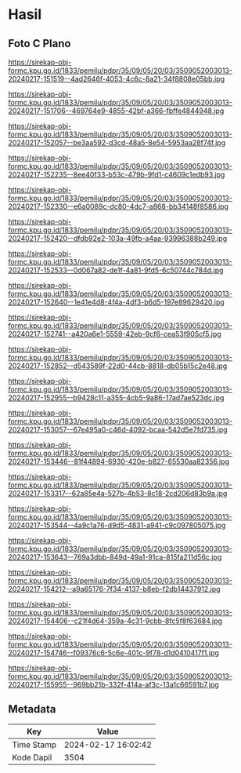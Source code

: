 # Hasil

## Foto C Plano

https://sirekap-obj-formc.kpu.go.id/1833/pemilu/pdpr/35/09/05/20/03/3509052003013-20240217-151519--4ad2646f-4053-4c6c-8a21-34f8808e05bb.jpg

https://sirekap-obj-formc.kpu.go.id/1833/pemilu/pdpr/35/09/05/20/03/3509052003013-20240217-151706--469764e9-4855-42bf-a366-fbffe4844948.jpg

https://sirekap-obj-formc.kpu.go.id/1833/pemilu/pdpr/35/09/05/20/03/3509052003013-20240217-152057--be3aa592-d3cd-48a5-8e54-5953aa28f74f.jpg

https://sirekap-obj-formc.kpu.go.id/1833/pemilu/pdpr/35/09/05/20/03/3509052003013-20240217-152235--8ee40f33-b53c-479b-9fd1-c4609c1edb93.jpg

https://sirekap-obj-formc.kpu.go.id/1833/pemilu/pdpr/35/09/05/20/03/3509052003013-20240217-152330--e6a0089c-dc80-4dc7-a868-bb34148f8586.jpg

https://sirekap-obj-formc.kpu.go.id/1833/pemilu/pdpr/35/09/05/20/03/3509052003013-20240217-152420--dfdb92e2-103a-49fb-a4aa-93996388b249.jpg

https://sirekap-obj-formc.kpu.go.id/1833/pemilu/pdpr/35/09/05/20/03/3509052003013-20240217-152533--0d067a82-de1f-4a81-9fd5-6c50744c784d.jpg

https://sirekap-obj-formc.kpu.go.id/1833/pemilu/pdpr/35/09/05/20/03/3509052003013-20240217-152640--1e41e4d8-4f4a-4df3-b6d5-197e89629420.jpg

https://sirekap-obj-formc.kpu.go.id/1833/pemilu/pdpr/35/09/05/20/03/3509052003013-20240217-152741--a420a6e1-5559-42eb-9cf6-cea53f905cf5.jpg

https://sirekap-obj-formc.kpu.go.id/1833/pemilu/pdpr/35/09/05/20/03/3509052003013-20240217-152852--d543589f-22d0-44cb-8818-db05b15c2e48.jpg

https://sirekap-obj-formc.kpu.go.id/1833/pemilu/pdpr/35/09/05/20/03/3509052003013-20240217-152955--b9428c11-a355-4cb5-9a86-17ad7ae523dc.jpg

https://sirekap-obj-formc.kpu.go.id/1833/pemilu/pdpr/35/09/05/20/03/3509052003013-20240217-153057--67e495a0-c46d-4092-bcaa-542d5e7fd735.jpg

https://sirekap-obj-formc.kpu.go.id/1833/pemilu/pdpr/35/09/05/20/03/3509052003013-20240217-153446--81f44894-6930-420e-b827-65530aa82356.jpg

https://sirekap-obj-formc.kpu.go.id/1833/pemilu/pdpr/35/09/05/20/03/3509052003013-20240217-153317--62a85e4a-527b-4b53-8c18-2cd206d83b9a.jpg

https://sirekap-obj-formc.kpu.go.id/1833/pemilu/pdpr/35/09/05/20/03/3509052003013-20240217-153544--4a9c1a76-d9d5-4831-a941-c9c097805075.jpg

https://sirekap-obj-formc.kpu.go.id/1833/pemilu/pdpr/35/09/05/20/03/3509052003013-20240217-153643--769a3dbb-849d-49a1-91ca-815fa211d56c.jpg

https://sirekap-obj-formc.kpu.go.id/1833/pemilu/pdpr/35/09/05/20/03/3509052003013-20240217-154212--a9a65176-7f34-4137-b8eb-f2db14437912.jpg

https://sirekap-obj-formc.kpu.go.id/1833/pemilu/pdpr/35/09/05/20/03/3509052003013-20240217-154406--c21f4d64-359a-4c31-9cbb-8fc5f8f63684.jpg

https://sirekap-obj-formc.kpu.go.id/1833/pemilu/pdpr/35/09/05/20/03/3509052003013-20240217-154746--f09376c6-5c6e-401c-9f78-d1d0410417f1.jpg

https://sirekap-obj-formc.kpu.go.id/1833/pemilu/pdpr/35/09/05/20/03/3509052003013-20240217-155955--969bb21b-332f-414a-af3c-13a1c66591b7.jpg


## Metadata

| Key        | Value               |
| ---------- | ------------------- |
| Time Stamp | 2024-02-17 16:02:42 |
| Kode Dapil | 3504                |



